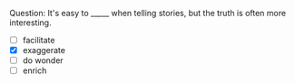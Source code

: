 Question: It's easy to _____ when telling stories, but the truth is often more interesting.  
- [ ] facilitate  
- [x] exaggerate  
- [ ] do wonder  
- [ ] enrich  